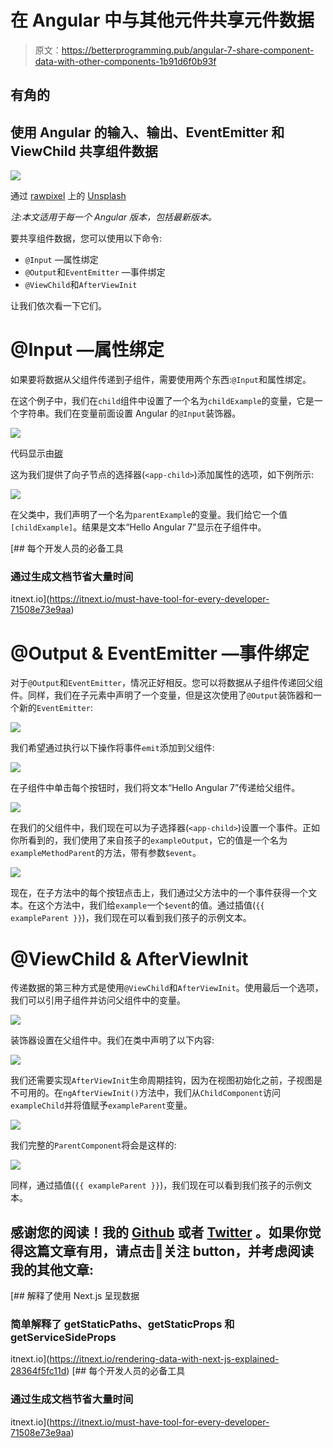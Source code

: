 # 在 Angular 中与其他元件共享元件数据

> 原文：<https://betterprogramming.pub/angular-7-share-component-data-with-other-components-1b91d6f0b93f>

## 有角的

## 使用 Angular 的输入、输出、EventEmitter 和 ViewChild 共享组件数据

![](img/6af12882df4bed9d94be2c25ee5cc6ce.png)

通过 [rawpixel](https://unsplash.com/@rawpixel?utm_source=medium&utm_medium=referral) 上的 [Unsplash](https://unsplash.com?utm_source=medium&utm_medium=referral)

*注:本文适用于每一个 Angular 版本，包括最新版本。*

要共享组件数据，您可以使用以下命令:

*   `@Input` —属性绑定
*   `@Output`和`EventEmitter` —事件绑定
*   `@ViewChild`和`AfterViewInit`

让我们依次看一下它们。

# @Input —属性绑定

如果要将数据从父组件传递到子组件，需要使用两个东西:`@Input`和属性绑定。

在这个例子中，我们在`child`组件中设置了一个名为`childExample`的变量，它是一个字符串。我们在变量前面设置 Angular 的`@Input`装饰器。

![](img/e64af683384ab349e8f16686c3af8f54.png)

代码显示由[碳](https://carbon.now.sh/?bg=rgba(74%2C144%2C226%2C1)&t=material&wt=none&l=application%2Ftypescript&ds=false&dsyoff=20px&dsblur=68px&wc=true&wa=true&pv=56px&ph=56px&ln=false&fm=Fira%20Code&fs=14px&lh=152%25&si=false&es=2x&wm=false)

这为我们提供了向子节点的选择器(`<app-child>`)添加属性的选项，如下例所示:

![](img/9e50192c1f13e0067553d3f6e21e08a7.png)

在父类中，我们声明了一个名为`parentExample`的变量。我们给它一个值`[childExample]`。结果是文本“Hello Angular 7”显示在子组件中。

[](https://itnext.io/must-have-tool-for-every-developer-71508e73e9aa) [## 每个开发人员的必备工具

### 通过生成文档节省大量时间

itnext.io](https://itnext.io/must-have-tool-for-every-developer-71508e73e9aa) 

# @Output & EventEmitter —事件绑定

对于`@Output`和`EventEmitter`，情况正好相反。您可以将数据从子组件传递回父组件。同样，我们在子元素中声明了一个变量，但是这次使用了`@Output`装饰器和一个新的`EventEmitter`:

![](img/e77763f0ca36b129b4d1613a83ea2303.png)

我们希望通过执行以下操作将事件`emit`添加到父组件:

![](img/f452d1e1c3e7741df35d7554b2e02545.png)

在子组件中单击每个按钮时，我们将文本“Hello Angular 7”传递给父组件。

![](img/adedbd7cadaceb50db5f273a38fed2a2.png)

在我们的父组件中，我们现在可以为子选择器(`<app-child>`)设置一个事件。正如你所看到的，我们使用了来自孩子的`exampleOutput`，它的值是一个名为`exampleMethodParent`的方法，带有参数`$event`。

![](img/2c522e20027da64e0802a55bb8033c98.png)

现在，在子方法中的每个按钮点击上，我们通过父方法中的一个事件获得一个文本。在这个方法中，我们给`example`一个`$event`的值。通过插值(`{{ exampleParent }}`)，我们现在可以看到我们孩子的示例文本。

# @ViewChild & AfterViewInit

传递数据的第三种方式是使用`@ViewChild`和`AfterViewInit`。使用最后一个选项，我们可以引用子组件并访问父组件中的变量。

![](img/1578be23c808f075a37f3137139d2d50.png)

装饰器设置在父组件中。我们在类中声明了以下内容:

![](img/0348f6ceb131f3e166000caa1b68ce5f.png)

我们还需要实现`AfterViewInit`生命周期挂钩，因为在视图初始化之前，子视图是不可用的。在`ngAfterViewInit()`方法中，我们从`ChildComponent`访问`exampleChild`并将值赋予`exampleParent`变量。

![](img/c313164cef2237848d59112e7f92c889.png)

我们完整的`ParentComponent`将会是这样的:

![](img/699e4de0e5cbe774eb8105d9be0d4df8.png)

同样，通过插值(`{{ exampleParent }}`)，我们现在可以看到我们孩子的示例文本。

## 感谢您的阅读！我的 [Github](https://github.com/jeroenouw/) 或者 [Twitter](https://twitter.com/jeroenouw) 。如果你觉得这篇文章有用，请点击👏关注 button，并考虑阅读我的其他文章:

[](https://itnext.io/rendering-data-with-next-js-explained-28364f5fc11d) [## 解释了使用 Next.js 呈现数据

### 简单解释了 getStaticPaths、getStaticProps 和 getServiceSideProps

itnext.io](https://itnext.io/rendering-data-with-next-js-explained-28364f5fc11d) [](https://itnext.io/must-have-tool-for-every-developer-71508e73e9aa) [## 每个开发人员的必备工具

### 通过生成文档节省大量时间

itnext.io](https://itnext.io/must-have-tool-for-every-developer-71508e73e9aa)